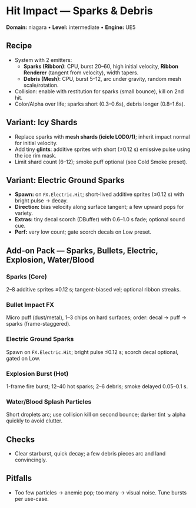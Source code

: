 # Hit Impact — Sparks & Debris
**Domain:** niagara • **Level:** intermediate • **Engine:** UE5

## Recipe
- System with 2 emitters:
  - **Sparks (Ribbon)**: CPU, burst 20–60, high initial velocity, **Ribbon Renderer** (tangent from velocity), width tapers.
  - **Debris (Mesh)**: CPU, burst 5–12, arc under gravity, random mesh scale/rotation.
- Collision: enable with restitution for sparks (small bounce), kill on 2nd hit.
- Color/Alpha over life; sparks short (0.3–0.6s), debris longer (0.8–1.6s).

## Variant: Icy Shards
- Replace sparks with **mesh shards (icicle LOD0/1)**; inherit impact normal for initial velocity.
- Add tiny **glints**: additive sprites with short (≤0.12 s) emissive pulse using the ice rim mask.
- Limit shard count (6–12); smoke puff optional (see Cold Smoke preset).

## Variant: Electric Ground Sparks
- **Spawn:** on `FX.Electric.Hit`; short-lived additive sprites (≤0.12 s) with bright pulse → decay.
- **Direction:** bias velocity along surface tangent; a few upward pops for variety.
- **Extras:** tiny decal scorch (DBuffer) with 0.6–1.0 s fade; optional sound cue.
- **Perf:** very low count; gate scorch decals on Low preset.

## Add-on Pack — Sparks, Bullets, Electric, Explosion, Water/Blood

### Sparks (Core)
2–8 additive sprites ≤0.12 s; tangent-biased vel; optional ribbon streaks.
### Bullet Impact FX
Micro puff (dust/metal), 1–3 chips on hard surfaces; order: decal → puff → sparks (frame-staggered).
### Electric Ground Sparks
Spawn on `FX.Electric.Hit`; bright pulse ≤0.12 s; scorch decal optional, gated on Low.
### Explosion Burst (Hot)
1-frame fire burst; 12–40 hot sparks; 2–6 debris; smoke delayed 0.05–0.1 s.
### Water/Blood Splash Particles
Short droplets arc; use collision kill on second bounce; darker tint ↘ alpha quickly to avoid clutter.


## Checks
- Clear starburst, quick decay; a few debris pieces arc and land convincingly.

## Pitfalls
- Too few particles → anemic pop; too many → visual noise. Tune bursts per use-case.
